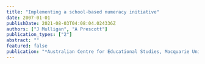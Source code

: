 ```yaml
---
title: "Implementing a school-based numeracy initiative"
date: 2007-01-01
publishDate: 2021-08-03T04:08:04.024336Z
authors: ["J Mulligan", "A Prescott"]
publication_types: ["2"]
abstract: ""
featured: false
publication: "*Australian Centre for Educational Studies, Macquarie University*"
---
```


